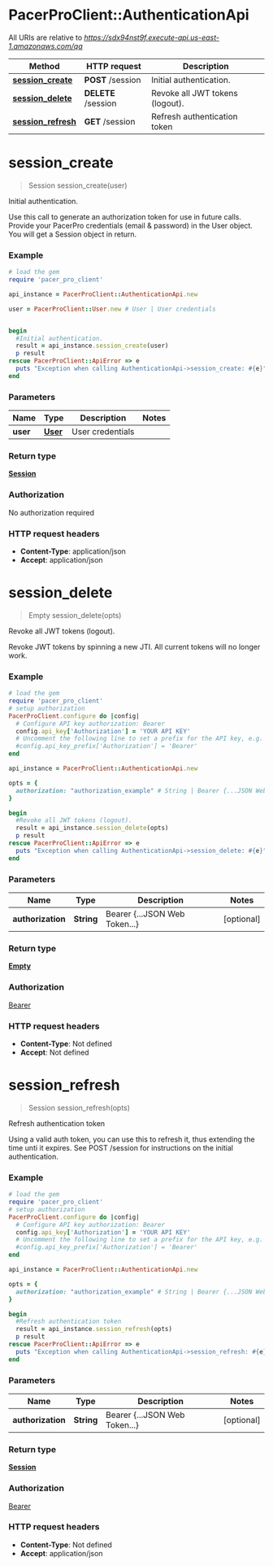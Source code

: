 # PacerProClient::AuthenticationApi

All URIs are relative to *https://sdx94nst9f.execute-api.us-east-1.amazonaws.com/qa*

Method | HTTP request | Description
------------- | ------------- | -------------
[**session_create**](AuthenticationApi.md#session_create) | **POST** /session | Initial authentication.
[**session_delete**](AuthenticationApi.md#session_delete) | **DELETE** /session | Revoke all JWT tokens (logout).
[**session_refresh**](AuthenticationApi.md#session_refresh) | **GET** /session | Refresh authentication token


# **session_create**
> Session session_create(user)

Initial authentication.

Use this call to generate an authorization token for use in future calls. Provide your PacerPro credentials (email & password) in the User object. You will get a Session object in return.

### Example
```ruby
# load the gem
require 'pacer_pro_client'

api_instance = PacerProClient::AuthenticationApi.new

user = PacerProClient::User.new # User | User credentials


begin
  #Initial authentication.
  result = api_instance.session_create(user)
  p result
rescue PacerProClient::ApiError => e
  puts "Exception when calling AuthenticationApi->session_create: #{e}"
end
```

### Parameters

Name | Type | Description  | Notes
------------- | ------------- | ------------- | -------------
 **user** | [**User**](User.md)| User credentials | 

### Return type

[**Session**](Session.md)

### Authorization

No authorization required

### HTTP request headers

 - **Content-Type**: application/json
 - **Accept**: application/json



# **session_delete**
> Empty session_delete(opts)

Revoke all JWT tokens (logout).

Revoke JWT tokens by spinning a new JTI. All current tokens will no longer work.

### Example
```ruby
# load the gem
require 'pacer_pro_client'
# setup authorization
PacerProClient.configure do |config|
  # Configure API key authorization: Bearer
  config.api_key['Authorization'] = 'YOUR API KEY'
  # Uncomment the following line to set a prefix for the API key, e.g. 'Bearer' (defaults to nil)
  #config.api_key_prefix['Authorization'] = 'Bearer'
end

api_instance = PacerProClient::AuthenticationApi.new

opts = { 
  authorization: "authorization_example" # String | Bearer {...JSON Web Token...}
}

begin
  #Revoke all JWT tokens (logout).
  result = api_instance.session_delete(opts)
  p result
rescue PacerProClient::ApiError => e
  puts "Exception when calling AuthenticationApi->session_delete: #{e}"
end
```

### Parameters

Name | Type | Description  | Notes
------------- | ------------- | ------------- | -------------
 **authorization** | **String**| Bearer {...JSON Web Token...} | [optional] 

### Return type

[**Empty**](Empty.md)

### Authorization

[Bearer](../README.md#Bearer)

### HTTP request headers

 - **Content-Type**: Not defined
 - **Accept**: Not defined



# **session_refresh**
> Session session_refresh(opts)

Refresh authentication token

Using a valid auth token, you can use this to refresh it, thus extending the time unti it expires. See POST /session for instructions on the initial authentication.

### Example
```ruby
# load the gem
require 'pacer_pro_client'
# setup authorization
PacerProClient.configure do |config|
  # Configure API key authorization: Bearer
  config.api_key['Authorization'] = 'YOUR API KEY'
  # Uncomment the following line to set a prefix for the API key, e.g. 'Bearer' (defaults to nil)
  #config.api_key_prefix['Authorization'] = 'Bearer'
end

api_instance = PacerProClient::AuthenticationApi.new

opts = { 
  authorization: "authorization_example" # String | Bearer {...JSON Web Token...}
}

begin
  #Refresh authentication token
  result = api_instance.session_refresh(opts)
  p result
rescue PacerProClient::ApiError => e
  puts "Exception when calling AuthenticationApi->session_refresh: #{e}"
end
```

### Parameters

Name | Type | Description  | Notes
------------- | ------------- | ------------- | -------------
 **authorization** | **String**| Bearer {...JSON Web Token...} | [optional] 

### Return type

[**Session**](Session.md)

### Authorization

[Bearer](../README.md#Bearer)

### HTTP request headers

 - **Content-Type**: Not defined
 - **Accept**: application/json



